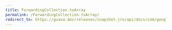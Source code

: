 ```yaml
---
title: ForwardingCollection.toArray
permalink: /ForwardingCollection.toArray/
redirect_to: https://guava.dev/releases/snapshot-jre/api/docs/com/google/common/collect/ForwardingCollection.html#toArray--
---
```

